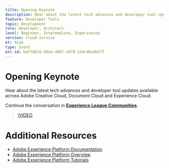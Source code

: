 ```yaml
---
title: Opening Keynote
description: Hear about the latest tech advances and developer tool updates available across Adobe Creative Cloud, Document Cloud and Experience Cloud.
feature: Developer Tools
topic: Development
role: Developer, Architect
level: Beginner, Intermediate, Experienced
version: cloud-service
kt: 9116
type: Event
exl-id: baf78818-d9aa-48b7-a978-124cdbadb57f
---
```

# Opening Keynote

Hear about the latest tech advances and developer tool updates available across Adobe Creative Cloud, Document Cloud and Experience Cloud. 

Continue the conversation in **[Experience League Communities](https://adobe.ly/3F2g1ym)**.

>[!VIDEO](https://video.tv.adobe.com/v/337490/?quality=12&learn=on&hidetitle=true)

# Additional Resources

- [Adobe Experience Platform Documentation](https://experienceleague.adobe.com/docs/experience-platform.html)
- [Adobe Experience Platform Overview](https://experienceleague.adobe.com/docs/experience-platform/landing/home.html)
- [Adobe Experience Platform Tutorials](https://experienceleague.adobe.com/docs/platform-learn/tutorials/overview.html?lang=en)
